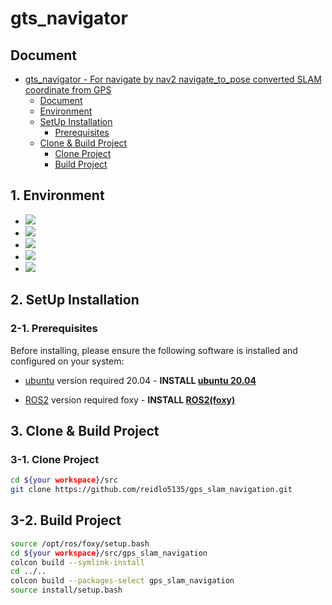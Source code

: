 # gts_navigator

## Document
- [gts_navigator - For navigate by nav2 navigate_to_pose converted SLAM coordinate from GPS](#gtsnavigator)
    - [Document](#document)
    - [Environment](#1-environment)
    - [SetUp Installation](#2-setup-installation)
        - [Prerequisites](#2-1-prerequisites)
    - [Clone & Build Project](#3-clone--build-project)
      - [Clone Project](#3-1-clone-project)
      - [Build Project](#3-2-build-project)

## 1. Environment
* <img src="https://img.shields.io/badge/ros2 foxy-22314E?style=for-the-badge&logo=ros&logoColor=white">
* <img src="https://img.shields.io/badge/c++ 11-00599C?style=for-the-badge&logo=cplusplus&logoColor=white">
* <img src="https://img.shields.io/badge/cmake 3.2.1-064F8C?style=for-the-badge&logo=cmake&logoColor=white">
* <img src="https://img.shields.io/badge/python 3.8.10-3776AB?style=for-the-badge&logo=python&logoColor=white">
* <img src="https://img.shields.io/badge/ubuntu 20.04-E95420?style=for-the-badge&logo=ubuntu&logoColor=white">

## 2. SetUp Installation

### 2-1. Prerequisites

Before installing, please ensure the following software is installed and configured on your system:

- [ubuntu](https://ubuntu.com/) version required 20.04 - **INSTALL [ubuntu 20.04](https://ubuntu.com/)**

- [ROS2](https://docs.ros.org/en/foxy/Installation.html) version required foxy - **INSTALL [ROS2(foxy)](https://docs.ros.org/en/foxy/Installation.html)** 


## 3. Clone & Build Project

### 3-1. Clone Project
```bash
cd ${your workspace}/src
git clone https://github.com/reidlo5135/gps_slam_navigation.git
```

## 3-2. Build Project
```bash
source /opt/ros/foxy/setup.bash
cd ${your workspace}/src/gps_slam_navigation
colcon build --symlink-install
cd ../..
colcon build --packages-select gps_slam_navigation
source install/setup.bash
```